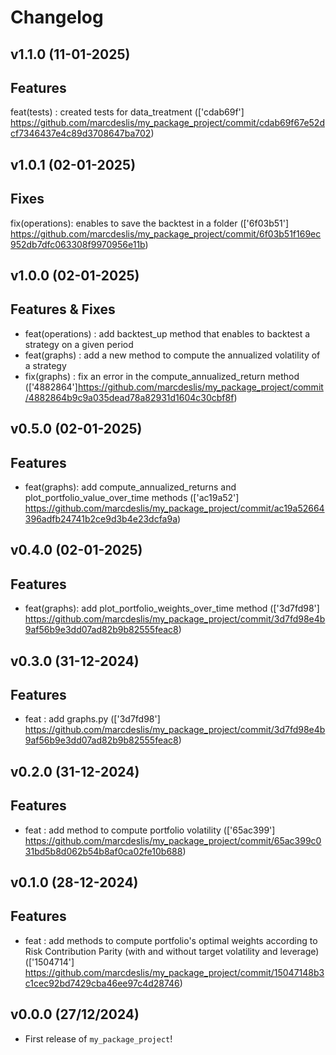 # Changelog

<!--next-version-placeholder-->

## v1.1.0 (11-01-2025)

## Features
feat(tests) : created tests for data_treatment (['cdab69f'] https://github.com/marcdeslis/my_package_project/commit/cdab69f67e52dcf7346437e4c89d3708647ba702)


## v1.0.1 (02-01-2025)

## Fixes
fix(operations): enables to save the backtest in a folder (['6f03b51'] https://github.com/marcdeslis/my_package_project/commit/6f03b51f169ec952db7dfc063308f9970956e11b)

## v1.0.0 (02-01-2025)

## Features & Fixes
* feat(operations) : add backtest_up method that enables to backtest a strategy on a given period
* feat(graphs) : add a new method to compute the annualized volatility of a strategy
* fix(graphs) : fix an error in the compute_annualized_return method 
(['4882864']https://github.com/marcdeslis/my_package_project/commit/4882864b9c9a035dead78a82931d1604c30cbf8f)



## v0.5.0 (02-01-2025)

## Features 
* feat(graphs): add compute_annualized_returns and plot_portfolio_value_over_time methods (['ac19a52'] https://github.com/marcdeslis/my_package_project/commit/ac19a52664396adfb24741b2ce9d3b4e23dcfa9a)


## v0.4.0 (02-01-2025)

## Features 
* feat(graphs): add plot_portfolio_weights_over_time method (['3d7fd98'] https://github.com/marcdeslis/my_package_project/commit/3d7fd98e4b9af56b9e3dd07ad82b9b82555feac8)


## v0.3.0 (31-12-2024)

## Features 

* feat : add graphs.py  (['3d7fd98'] https://github.com/marcdeslis/my_package_project/commit/3d7fd98e4b9af56b9e3dd07ad82b9b82555feac8)


## v0.2.0 (31-12-2024)

## Features 

* feat : add method to compute portfolio volatility (['65ac399'] https://github.com/marcdeslis/my_package_project/commit/65ac399c031bd5b8d062b54b8af0ca02fe10b688)


## v0.1.0 (28-12-2024)

## Features 

* feat : add methods to compute portfolio's optimal weights according to Risk Contribution Parity (with and without target volatility and leverage) (['1504714'] https://github.com/marcdeslis/my_package_project/commit/15047148b3c1cec92bd7429cba46ee97c4d28746)


## v0.0.0 (27/12/2024)

- First release of `my_package_project`!